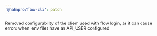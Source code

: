 ```yaml
---
'@hahnpro/flow-cli': patch
---
```


Removed configurability of the client used with flow login, as it can cause errors when .env files have an API_USER configured
